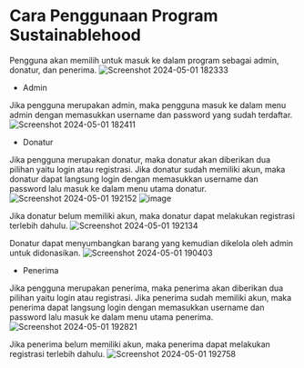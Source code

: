 # Cara Penggunaan Program Sustainablehood
Pengguna akan memilih untuk masuk ke dalam program sebagai admin, donatur, dan penerima.
![Screenshot 2024-05-01 182333](https://github.com/CAPSTONE-ASD-DBMS-KELOMPOK-12/PA-A23-KELOMPOK12/assets/143860881/d1cb90de-5e5c-4f59-94be-95d43a2c3c14)

- Admin

Jika pengguna merupakan admin, maka pengguna masuk ke dalam menu admin dengan memasukkan username dan password yang sudah terdaftar.
![Screenshot 2024-05-01 182411](https://github.com/CAPSTONE-ASD-DBMS-KELOMPOK-12/PA-A23-KELOMPOK12/assets/143860881/8d358b1e-55d2-4bac-8f75-2835f4518222)

- Donatur

Jika pengguna merupakan donatur, maka donatur akan diberikan dua pilihan yaitu login atau registrasi. Jika donatur sudah memiliki akun, maka donatur dapat langsung login dengan memasukkan username dan password lalu masuk ke dalam menu utama donatur.
![Screenshot 2024-05-01 192152](https://github.com/CAPSTONE-ASD-DBMS-KELOMPOK-12/PA-A23-KELOMPOK12/assets/143860881/e144f383-ec84-41f1-9b39-798c0422c4cd)
![image](https://github.com/CAPSTONE-ASD-DBMS-KELOMPOK-12/PA-A23-KELOMPOK12/assets/143860881/fb5844cf-fb97-467a-ab67-079e5aafa009)

Jika donatur belum memiliki akun, maka donatur dapat melakukan registrasi terlebih dahulu.
![Screenshot 2024-05-01 192134](https://github.com/CAPSTONE-ASD-DBMS-KELOMPOK-12/PA-A23-KELOMPOK12/assets/143860881/1520e734-dc4e-4e7c-a88e-23f588d6967f)

Donatur dapat menyumbangkan barang yang kemudian dikelola oleh admin untuk didonasikan.
![Screenshot 2024-05-01 190403](https://github.com/CAPSTONE-ASD-DBMS-KELOMPOK-12/PA-A23-KELOMPOK12/assets/143860881/5c4f8d37-d99a-4074-aa18-340cf50c6bfd)

- Penerima 

Jika pengguna merupakan penerima, maka penerima akan diberikan dua pilihan yaitu login atau registrasi. Jika penerima sudah memiliki akun, maka penerima dapat langsung login dengan memasukkan username dan password lalu masuk ke dalam menu utama penerima.
![Screenshot 2024-05-01 192821](https://github.com/CAPSTONE-ASD-DBMS-KELOMPOK-12/PA-A23-KELOMPOK12/assets/143860881/27c2aad9-5cd3-4a54-8ee5-14ca0bcf91ff)

Jika penerima belum memiliki akun, maka penerima dapat melakukan registrasi terlebih dahulu.
![Screenshot 2024-05-01 192758](https://github.com/CAPSTONE-ASD-DBMS-KELOMPOK-12/PA-A23-KELOMPOK12/assets/143860881/5ab4edeb-9622-4483-a0d6-59dfed5ae8b6)










